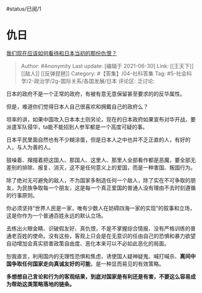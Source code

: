 #status/已阅/1 

# 仇日
[我们现在应该如何看待和日本当初的那份仇恨？](https://www.zhihu.com/question/21030735/answer/1969703678)

> Author: #Anonymity
> Last update: [编辑于 2021-06-30]
> Link: [[王天下]] [[敌人]] [[反弹琵琶]]
> Category: #【答集】/04-社科答集
> Tag: #5-社会科学/2-政治学/2g-国际关系/各国发展/日本
> 评论区:
> 泛讨论:

日本的政府不是一个正常的政府，有被有意无意保留甚至要求的的反华属性。

但是，难道你们觉得日本人自己很喜欢和拥戴自己的政府么？

坦率的讲，如果中国攻入日本本土则另论，现在的日本政府如果宣布对华开战，要派遣军队侵华，ta能不能招到人参军都是一个高度可疑的事。

日本平民里面自然也有不少糊涂蛋，但是日本人之中也并不乏正直的人，有好的人，与人为善的人。

鼓噪着、撺掇着把这国人、那国人、这里人、那里人全部看作都是恶魔，要全部无差别的排除、报复、消灭，这不是任何意义上的爱国，而是一种害国、叛国行为。

除了绝对无可避免的敌人，不为国家多制造任何一个敌人，除了实在不可争取的朋友，为民族争取每一个朋友，这是每一个真正爱国的普通人没有理由不去时刻遵循的行事原则。

你必须坚持“世界人民是一家，唯有少数人在妨碍四海一家的实现”的叙事和立场，这是你作为一个普通百姓永远的默认立场。

去练出火眼金睛、识破假友好、真仇恨，不是不掌握综合情报、没有严格训练的普通老百姓的使命。没有这些，客观上只会是在无意识的任由自己的恐惧和暴力欲望自动增加会真实损害政策自由度、恶化本来可以不必如此恶化的局面。

恕我直言，利用国内的无理性恐惧和焦虑，诱使国人疑神疑鬼、喊打喊杀、**离间中国争取任何国家走向真诚友好的可能**，是一种显而易见的有效策略。

**多想想自己言论和行为的客观结果，到底对国家是有利还是有害，不要这么容易成为帮助这类策略落地的链条。**
